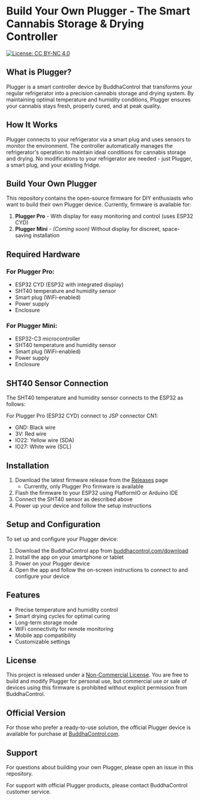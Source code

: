 # Build Your Own Plugger - The Smart Cannabis Storage & Drying Controller

[![License: CC BY-NC 4.0](https://licensebuttons.net/l/by-nc/4.0/88x31.png)](https://creativecommons.org/licenses/by-nc/4.0/)

## What is Plugger?

Plugger is a smart controller device by BuddhaControl that transforms your regular refrigerator into a precision cannabis storage and drying system. By maintaining optimal temperature and humidity conditions, Plugger ensures your cannabis stays fresh, properly cured, and at peak quality.

## How It Works

Plugger connects to your refrigerator via a smart plug and uses sensors to monitor the environment. The controller automatically manages the refrigerator's operation to maintain ideal conditions for cannabis storage and drying. No modifications to your refrigerator are needed - just Plugger, a smart plug, and your existing fridge.

## Build Your Own Plugger

This repository contains the open-source firmware for DIY enthusiasts who want to build their own Plugger device. Currently, firmware is available for:

1. **Plugger Pro** - With display for easy monitoring and control (uses ESP32 CYD)
2. **Plugger Mini** - *(Coming soon)* Without display for discreet, space-saving installation

## Required Hardware

### For Plugger Pro:
- ESP32 CYD (ESP32 with integrated display)
- SHT40 temperature and humidity sensor
- Smart plug (WiFi-enabled)
- Power supply
- Enclosure

### For Plugger Mini:
- ESP32-C3 microcontroller
- SHT40 temperature and humidity sensor
- Smart plug (WiFi-enabled)
- Power supply
- Enclosure

## SHT40 Sensor Connection

The SHT40 temperature and humidity sensor connects to the ESP32 as follows:

For Plugger Pro (ESP32 CYD) connect to JSP connector CN1:
- GND: Black wire
- 3V: Red wire
- IO22: Yellow wire (SDA)
- IO27: White wire (SCL)

## Installation

1. Download the latest firmware release from the [Releases](https://github.com/buddhacontrol/plugger/releases) page
   - Currently, only Plugger Pro firmware is available
2. Flash the firmware to your ESP32 using PlatformIO or Arduino IDE
3. Connect the SHT40 sensor as described above
4. Power up your device and follow the setup instructions

## Setup and Configuration

To set up and configure your Plugger device:

1. Download the BuddhaControl app from [buddhacontrol.com/download](https://buddhacontrol.com/download)
2. Install the app on your smartphone or tablet
3. Power on your Plugger device
4. Open the app and follow the on-screen instructions to connect to and configure your device

## Features

- Precise temperature and humidity control
- Smart drying cycles for optimal curing
- Long-term storage mode
- WiFi connectivity for remote monitoring
- Mobile app compatibility
- Customizable settings

## License

This project is released under a [Non-Commercial License](LICENSE). You are free to build and modify Plugger for personal use, but commercial use or sale of devices using this firmware is prohibited without explicit permission from BuddhaControl.

## Official Version

For those who prefer a ready-to-use solution, the official Plugger device is available for purchase at [BuddhaControl.com](https://buddhacontrol.com).

## Support

For questions about building your own Plugger, please open an issue in this repository.

For support with official Plugger products, please contact BuddhaControl customer service.
